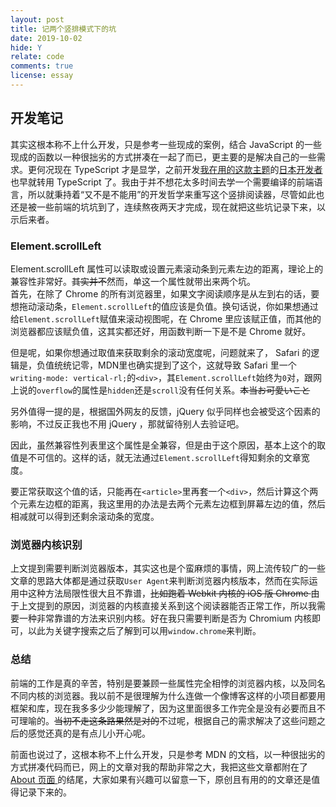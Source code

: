 ```yaml
---
layout: post
title: 记两个竖排模式下的坑
date: 2019-10-02
hide: Y
relate: code
comments: true
license: essay
---
```


## 开发笔记

其实这根本称不上什么开发，只是参考一些现成的案例，结合 JavaScript 的一些现成的函数以一种很拙劣的方式拼凑在一起了而已，更主要的是解决自己的一些需求。更何况现在 TypeScript 才是显学，之前开发[我在用的这款主题](https://github.com/tategakibunko/jekyll-nehan)的[日本开发者](https://github.com/tategakibunko)也早就转用 TypeScript 了。我由于并不想花太多时间去学一个需要编译的前端语言，所以就秉持着“又不是不能用”的开发哲学来重写这个竖排阅读器，尽管如此也还是被一些前端的坑坑到了，连续熬夜两天才完成，现在就把这些坑记录下来，以示后来者。  

### Element.scrollLeft

Element.scrollLeft 属性可以读取或设置元素滚动条到元素左边的距离，理论上的兼容性非常好。<del class="block" title="你知道的太多了" datetime="20191002" ontouchstart=''>其实并不</del>然而，单这一个属性就带出来两个坑。  
首先，在除了 Chrome 的所有浏览器里，如果文字阅读顺序是从左到右的话，要想拖动滚动条，`Element.scrollLeft`的值应该是负值。换句话说，你如果想通过给`Element.scrollLeft`赋值来滚动视图呢，在 Chrome 里应该赋正值，而其他的浏览器都应该赋负值，这其实都还好，用函数判断一下是不是 Chrome 就好。  

但是呢，如果你想通过取值来获取剩余的滚动宽度呢，问题就来了， Safari 的逻辑是，负值统统记零，MDN里也确实提到了这个，这就导致 Safari 里一个`writing-mode: vertical-rl;`的`<div>`，其`Element.scrollLeft`始终为`0`对，跟网上说的`overflow`的属性是`hidden`还是`scroll`没有任何关系。<del class="block" title="你知道的太多了" datetime="20191002" ontouchstart=''>本当お可愛いこと</del>  

另外值得一提的是，根据国外网友的反馈，jQuery 似乎同样也会被受这个因素的影响，不过反正我也不用 jQuery ，那就留待别人去验证吧。

因此，虽然兼容性列表里这个属性是全兼容，但是由于这个原因，基本上这个的取值是不可信的。这样的话，就无法通过`Element.scrollLeft`得知剩余的文章宽度。  

要正常获取这个值的话，只能再在`<article>`里再套一个`<div>`，然后计算这个两个元素左边框的距离，我这里用的办法是去两个元素左边框到屏幕左边的值，然后相减就可以得到还剩余滚动条的宽度。

### 浏览器内核识别

上文提到需要判断浏览器版本，其实这也是个蛮麻烦的事情，网上流传较广的一些文章的思路大体都是通过获取`User Agent`来判断浏览器内核版本，然而在实际运用中这种方法局限性很大且不靠谱，<del class="block" title="你知道的太多了" datetime="20191002" ontouchstart=''>比如跑着 Webkit 内核的 iOS 版 Chrome </del>由于上文提到的原因，浏览器的内核直接关系到这个阅读器能否正常工作，所以我需要一种非常靠谱的方法来识别内核。好在我只需要判断是否为 Chromium 内核即可，以此为关键字搜索之后了解到可以用`window.chrome`来判断。

### 总结

前端的工作是真的辛苦，特别是要兼顾一些属性完全相悖的浏览器内核，以及同名不同内核的浏览器。我以前不是很理解为什么连做一个像博客这样的小项目都要用框架和库，现在我多多少少能理解了，因为这里面很多工作完全是没有必要而且不可理喻的。<del class="block" title="你知道的太多了" datetime="20191002" ontouchstart=''>当初不走这条路果然是对的</del>不过呢，根据自己的需求解决了这些问题之后的感觉还真的是有点儿小开心呢。  

前面也说过了，这根本称不上什么开发，只是参考 MDN 的文档，以一种很拙劣的方式拼凑代码而已，网上的文章对我的帮助非常之大，我把这些文章都附在了[ About 页面 ](https://blog.dylanwu.space/#articles)的结尾，大家如果有兴趣可以留意一下，原创且有用的的文章还是值得记录下来的。